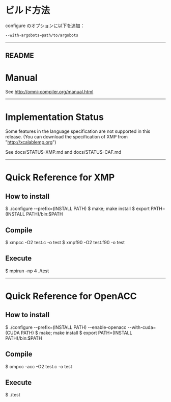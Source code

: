 # ビルド方法
configure のオプションに以下を追加：
```
--with-argobots=path/to/argobots
```

-------------------------------------------------------------------------

README
-----
# Manual
  See http://omni-compiler.org/manual.html

-----
# Implementation Status
 Some features in the language specification are not supported in this release.
  (You can download the specification of XMP from "http://xcalablemp.org")

 See docs/STATUS-XMP.md and docs/STATUS-CAF.md

----- 
# Quick Reference for XMP
## How to install
 $ ./configure --prefix=(INSTALL PATH)
 $ make; make install
 $ export PATH=(INSTALL PATH)/bin:$PATH

## Compile
 $ xmpcc  -O2 test.c   -o test
 $ xmpf90 -O2 test.f90 -o test

## Execute
$ mpirun -np 4 ./test

-----
# Quick	Reference for OpenACC
## How to install
 $ ./configure --prefix=(INSTALL PATH) --enable-openacc --with-cuda=(CUDA PATH) 
 $ make; make install
 $ export PATH=(INSTALL PATH)/bin:$PATH

## Compile
 $ ompcc -acc -O2 test.c -o test

## Execute
$ ./test
